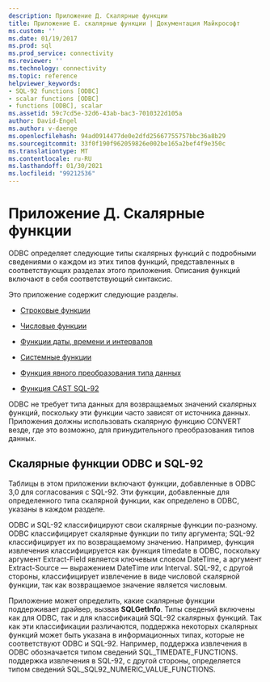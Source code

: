 ```yaml
---
description: Приложение Д. Скалярные функции
title: Приложение E. скалярные функции | Документация Майкрософт
ms.custom: ''
ms.date: 01/19/2017
ms.prod: sql
ms.prod_service: connectivity
ms.reviewer: ''
ms.technology: connectivity
ms.topic: reference
helpviewer_keywords:
- SQL-92 functions [ODBC]
- scalar functions [ODBC]
- functions [ODBC], scalar
ms.assetid: 59c7cd5e-32d6-43ab-bac3-7010322d105a
author: David-Engel
ms.author: v-daenge
ms.openlocfilehash: 94ad0914477de0e2dfd25667755757bbc36a8b29
ms.sourcegitcommit: 33f0f190f962059826e002be165a2bef4f9e350c
ms.translationtype: MT
ms.contentlocale: ru-RU
ms.lasthandoff: 01/30/2021
ms.locfileid: "99212536"
---
```

# <a name="appendix-e-scalar-functions"></a>Приложение Д. Скалярные функции
ODBC определяет следующие типы скалярных функций с подробными сведениями о каждом из этих типов функций, представленных в соответствующих разделах этого приложения. Описания функций включают в себя соответствующий синтаксис.  
  
 Это приложение содержит следующие разделы.  
  
-   [Строковые функции](../../../odbc/reference/appendixes/string-functions.md)  
  
-   [Числовые функции](../../../odbc/reference/appendixes/numeric-functions.md)  
  
-   [Функции даты, времени и интервалов](../../../odbc/reference/appendixes/time-date-and-interval-functions.md)  
  
-   [Системные функции](../../../odbc/reference/appendixes/system-functions.md)  
  
-   [Функция явного преобразования типа данных](../../../odbc/reference/appendixes/explicit-data-type-conversion-function.md)  
  
-   [Функция CAST SQL-92](../../../odbc/reference/appendixes/sql-92-cast-function.md)  
  
 ODBC не требует типа данных для возвращаемых значений скалярных функций, поскольку эти функции часто зависят от источника данных. Приложения должны использовать скалярную функцию CONVERT везде, где это возможно, для принудительного преобразования типов данных.  
  
## <a name="odbc-and-sql-92-scalar-functions"></a>Скалярные функции ODBC и SQL-92  
 Таблицы в этом приложении включают функции, добавленные в ODBC 3,0 для согласования с SQL-92. Эти функции, добавленные для определенного типа скалярной функции, как определено в ODBC, указаны в каждом разделе.  
  
 ODBC и SQL-92 классифицируют свои скалярные функции по-разному. ODBC классифицирует скалярные функции по типу аргумента; SQL-92 классифицирует их по возвращаемому значению. Например, функция извлечения классифицируется как функция timedate в ODBC, поскольку аргумент Extract-Field является ключевым словом DateTime, а аргумент Extract-Source — выражением DateTime или Interval. SQL-92, с другой стороны, классифицирует извлечение в виде числовой скалярной функции, так как возвращаемое значение является числовым.  
  
 Приложение может определить, какие скалярные функции поддерживает драйвер, вызвав **SQLGetInfo**. Типы сведений включены как для ODBC, так и для классификаций SQL-92 скалярных функций. Так как эти классификации различаются, поддержка некоторых скалярных функций может быть указана в информационных типах, которые не соответствуют ODBC и SQL-92. Например, поддержка извлечения в ODBC обозначается типом сведений SQL_TIMEDATE_FUNCTIONS. поддержка извлечения в SQL-92, с другой стороны, определяется типом сведений SQL_SQL92_NUMERIC_VALUE_FUNCTIONS.
